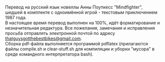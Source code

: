 Перевод на русский язык новеллы Анны Поупкесс "Mindfighter", шедшей в комплекте с одноимённой игрой - текстовым приключением 1987 года.   
В настоящее время перевод выполнен на 100%, идёт форматирование и незначительная редактура.
Все пожелания, замечания и исправления просьба отправлять электронной почтой по адресу thatguysgotthebestbikes@gmail.com.   
Cборка pdf-файла выполняется программой pdflatex (прилагаются файлы compile.sh и clear-stuff.sh для компиляции и уборки "мусора" в среде командного интерпретатора bash).   
